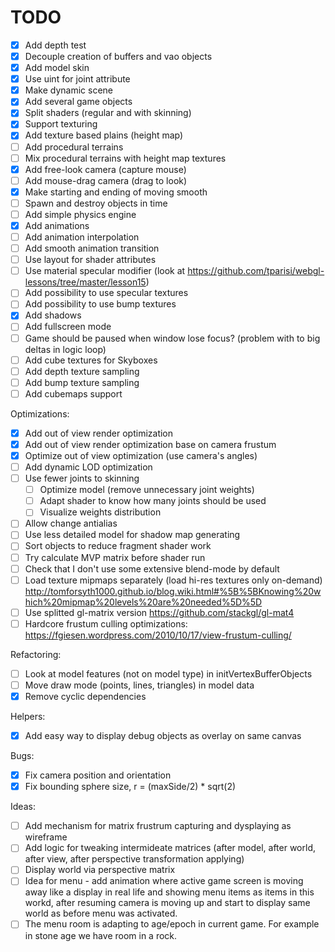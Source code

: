 # TODO

- [x] Add depth test
- [x] Decouple creation of buffers and vao objects
- [x] Add model skin
- [x] Use uint for joint attribute
- [x] Make dynamic scene
- [x] Add several game objects
- [x] Split shaders (regular and with skinning)
- [x] Support texturing
- [x] Add texture based plains (height map)
- [ ] Add procedural terrains
- [ ] Mix procedural terrains with height map textures
- [x] Add free-look camera (capture mouse)
- [ ] Add mouse-drag camera (drag to look)
- [x] Make starting and ending of moving smooth
- [ ] Spawn and destroy objects in time
- [ ] Add simple physics engine
- [x] Add animations
- [ ] Add animation interpolation
- [ ] Add smooth animation transition
- [ ] Use layout for shader attributes
- [ ] Use material specular modifier (look at https://github.com/tparisi/webgl-lessons/tree/master/lesson15)
- [ ] Add possibility to use specular textures
- [ ] Add possibility to use bump textures
- [x] Add shadows
- [ ] Add fullscreen mode
- [ ] Game should be paused when window lose focus?
      (problem with to big deltas in logic loop)
- [ ] Add cube textures for Skyboxes
- [ ] Add depth texture sampling
- [ ] Add bump texture sampling
- [ ] Add cubemaps support

Optimizations:

- [x] Add out of view render optimization
- [x] Add out of view render optimization base on camera frustum
- [x] Optimize out of view optimization (use camera's angles)
- [ ] Add dynamic LOD optimization
- [ ] Use fewer joints to skinning
  - [ ] Optimize model (remove unnecessary joint weights)
  - [ ] Adapt shader to know how many joints should be used
  - [ ] Visualize weights distribution
- [ ] Allow change antialias
- [ ] Use less detailed model for shadow map generating
- [ ] Sort objects to reduce fragment shader work
- [ ] Try calculate MVP matrix before shader run
- [ ] Check that I don't use some extensive blend-mode by default
- [ ] Load texture mipmaps separately (load hi-res textures only on-demand)
      http://tomforsyth1000.github.io/blog.wiki.html#%5B%5BKnowing%20which%20mipmap%20levels%20are%20needed%5D%5D
- [ ] Use splitted gl-matrix version https://github.com/stackgl/gl-mat4
- [ ] Hardcore frustum culling optimizations: https://fgiesen.wordpress.com/2010/10/17/view-frustum-culling/

Refactoring:

- [ ] Look at model features (not on model type) in initVertexBufferObjects
- [ ] Move draw mode (points, lines, triangles) in model data
- [x] Remove cyclic dependencies

Helpers:

- [x] Add easy way to display debug objects as overlay on same canvas

Bugs:

- [x] Fix camera position and orientation
- [x] Fix bounding sphere size, r = (maxSide/2) \* sqrt(2)

Ideas:

- [ ] Add mechanism for matrix frustrum capturing and dysplaying as wireframe
- [ ] Add logic for tweaking intermideate matrices (after model, after world, after view, after perspective transformation applying)
- [ ] Display world via perspective matrix
- [ ] Idea for menu - add animation where active game screen is moving away like a display in real life and showing menu items as items in this workd, after resuming camera is moving up and start to display same world as before menu was activated.
- [ ] The menu room is adapting to age/epoch in current game. For example in stone age we have room in a rock.
